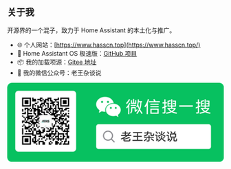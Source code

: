 ## 关于我

开源界的一个混子，致力于 Home Assistant 的本土化与推广。

- 🌐 个人网站：[https://www.hasscn.top](https://www.hasscn.top/)
- 🚀 Home Assistant OS 极速版：[GitHub 项目](https://github.com/ha-china/HAOS-CN)
- 📦 我的加载项源：[Gitee 地址](https://gitee.com/desmond_GT/hassio-addons)
- 📢 我的微信公众号：老王杂谈说

![微信公众号二维码](https://raw.githubusercontent.com/Desmond-Dong/hassio-addons/refs/heads/main/WeChat_QRCode.png)